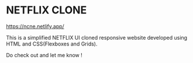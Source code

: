 # NETFLIX CLONE

https://ncne.netlify.app/


This is a simplified NETFLIX UI cloned responsive website developed using HTML and CSS(Flexboxes and Grids).


Do check out and let me know !
